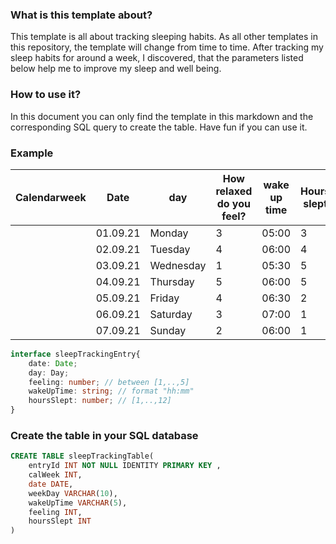 ### What is this template about?
This template is all about tracking sleeping habits. As all other templates in this repository, the template will change from time to time. After tracking my sleep habits for around a week, I discovered, that the parameters listed below help me to improve my sleep and well being. 

### How to use it?
In this document you can only find the template in this markdown and the corresponding SQL query to create the table. Have fun if you can use it. 




### Example
| Calendarweek | Date     | day       | How relaxed do you feel? | wake up time | Hours slept |
| ------------ | -------- | --------- | ------------------------ | ------------ | ----------- |
|              | 01.09.21 | Monday    | 3                        | 05:00        | 3           |
|              | 02.09.21 | Tuesday   | 4                        | 06:00        | 4           |
|              | 03.09.21 | Wednesday | 1                        | 05:30        | 5           |
|              | 04.09.21 | Thursday  | 5                        | 06:00        | 5           |
|              | 05.09.21 | Friday    | 4                        | 06:30        | 2           |
|              | 06.09.21 | Saturday  | 3                        | 07:00        | 1           |
|              | 07.09.21 | Sunday    | 2                        | 06:00        | 1           |

```typescript
interface sleepTrackingEntry{
    date: Date;
    day: Day;
    feeling: number; // between [1,..,5]
    wakeUpTime: string; // format "hh:mm"
    hoursSlept: number; // [1,..,12]
}
```

### Create the table in your SQL database

``` sql
CREATE TABLE sleepTrackingTable(
    entryId INT NOT NULL IDENTITY PRIMARY KEY ,
    calWeek INT,
    date DATE,
    weekDay VARCHAR(10),
    wakeUpTime VARCHAR(5),
    feeling INT,
    hoursSlept INT
)
```

